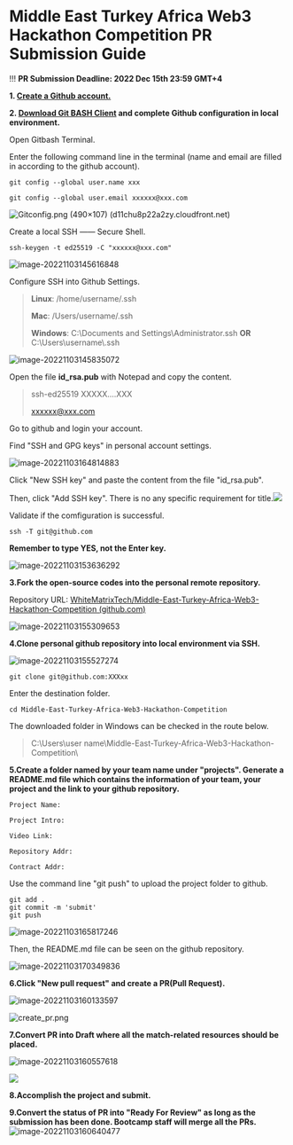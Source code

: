 # Middle East Turkey Africa Web3 Hackathon Competition PR Submission Guide

!!!  **PR Submission Deadline: 2022 Dec 15th 23:59 GMT+4**

**1. [Create a Github account.](https://github.com/)**

**2. [Download Git BASH Client](https://gitforwindows.org/) and complete Github configuration in local environment.**

   Open Gitbash Terminal.

   Enter the following command line in the terminal (name and email are filled in according to the github account).

    git config --global user.name xxx
       
    git config --global user.email xxxxxx@xxx.com

![Gitconfig.png (490×107) (d11chu8p22a2zy.cloudfront.net)](https://d11chu8p22a2zy.cloudfront.net/Middle-East-Turkey-Africa-Web3-Hackathon-Competition/Gitconfig.png)

   Create a local SSH —— Secure Shell.

    ssh-keygen -t ed25519 -C "xxxxxx@xxx.com"
![image-20221103145616848](https://d11chu8p22a2zy.cloudfront.net/Middle-East-Turkey-Africa-Web3-Hackathon-Competition/image-20221103145616848.png)

   Configure SSH into Github Settings.

> **Linux**: /home/username/.ssh
>
> **Mac**:  /Users/username/.ssh
>
> **Windows**: C:\Documents and Settings\Administrator\.ssh **OR** C:\Users\username\\.ssh


![image-20221103145835072](https://d11chu8p22a2zy.cloudfront.net/Middle-East-Turkey-Africa-Web3-Hackathon-Competition/image-20221103145835072.png)


Open the file **id_rsa.pub** with Notepad and copy the content.
> ssh-ed25519 XXXXX....XXX
>
> xxxxxx@xxx.com

   Go to github and login your account.

   Find "SSH and GPG keys" in personal account settings.

![image-20221103164814883](https://d11chu8p22a2zy.cloudfront.net/Middle-East-Turkey-Africa-Web3-Hackathon-Competition/image-20221103164814883.png)

   Click "New SSH key" and paste the content from the file "id_rsa.pub". 

   Then, click "Add SSH key". There is no any specific requirement for title.![](https://d11chu8p22a2zy.cloudfront.net/SSH+and+GPG+keys.png)

Validate if the comfiguration is successful.

    ssh -T git@github.com

**Remember to type YES, not the Enter key.**

![image-20221103153636292](https://d11chu8p22a2zy.cloudfront.net/Middle-East-Turkey-Africa-Web3-Hackathon-Competition/image-20221103153636292.png)

**3.Fork the open-source codes into the personal remote repository.**

Repository URL: [WhiteMatrixTech/Middle-East-Turkey-Africa-Web3-Hackathon-Competition (github.com)](https://github.com/WhiteMatrixTech/Middle-East-Turkey-Africa-Web3-Hackathon-Competition)

![image-20221103155309653](https://d11chu8p22a2zy.cloudfront.net/Middle-East-Turkey-Africa-Web3-Hackathon-Competition/image-20221103155309653.png)

**4.Clone personal github repository into local environment via SSH.**

![image-20221103155527274](https://d11chu8p22a2zy.cloudfront.net/Middle-East-Turkey-Africa-Web3-Hackathon-Competition/image-20221103155527274.png)

    git clone git@github.com:XXXxx

  Enter the destination folder.

``` 
cd Middle-East-Turkey-Africa-Web3-Hackathon-Competition
```

  The downloaded folder in Windows can be checked in the route below.

> C:\Users\user name\Middle-East-Turkey-Africa-Web3-Hackathon-Competition\

**5.Create a folder named by your team name under "projects". Generate a README.md file which contains the information of your team, your project and the link to your github repository.**

	Project Name:
	
	Project Intro:
	
	Video Link:
	
	Repository Addr:
	
	Contract Addr:

Use the command line "git push" to upload the project folder to github.

    git add .
    git commit -m 'submit'
    git push 

![image-20221103165817246](https://d11chu8p22a2zy.cloudfront.net/Middle-East-Turkey-Africa-Web3-Hackathon-Competition/image-20221103165817246.png)

  Then, the README.md file can be seen on the github repository.

![image-20221103170349836](https://d11chu8p22a2zy.cloudfront.net/Middle-East-Turkey-Africa-Web3-Hackathon-Competition/image-20221103170349836.png)

**6.Click "New pull request" and create a PR(Pull Request).**

![image-20221103160133597](https://d11chu8p22a2zy.cloudfront.net/Middle-East-Turkey-Africa-Web3-Hackathon-Competition/image-20221103160133597.png)

![create_pr.png](https://d11chu8p22a2zy.cloudfront.net/Middle-East-Turkey-Africa-Web3-Hackathon-Competition/create_pr.png)

**7.Convert PR into Draft where all the match-related resources should be placed.**

![image-20221103160557618](https://d11chu8p22a2zy.cloudfront.net/Middle-East-Turkey-Africa-Web3-Hackathon-Competition/image-20221103160557618.png)

![](	
https://d3f4u6mt7x0ttm.cloudfront.net/8237.png)

**8.Accomplish the project and submit.**

**9.Convert the status of PR into "Ready For Review" as long as the submission has been done. Bootcamp staff will merge all the PRs.**
![image-20221103160640477](https://d11chu8p22a2zy.cloudfront.net/Middle-East-Turkey-Africa-Web3-Hackathon-Competition/image-20221103160640477.png)
